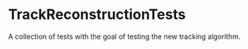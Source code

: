 # TrackReconstructionTests
A collection of tests with the goal of testing the new tracking algorithm.
